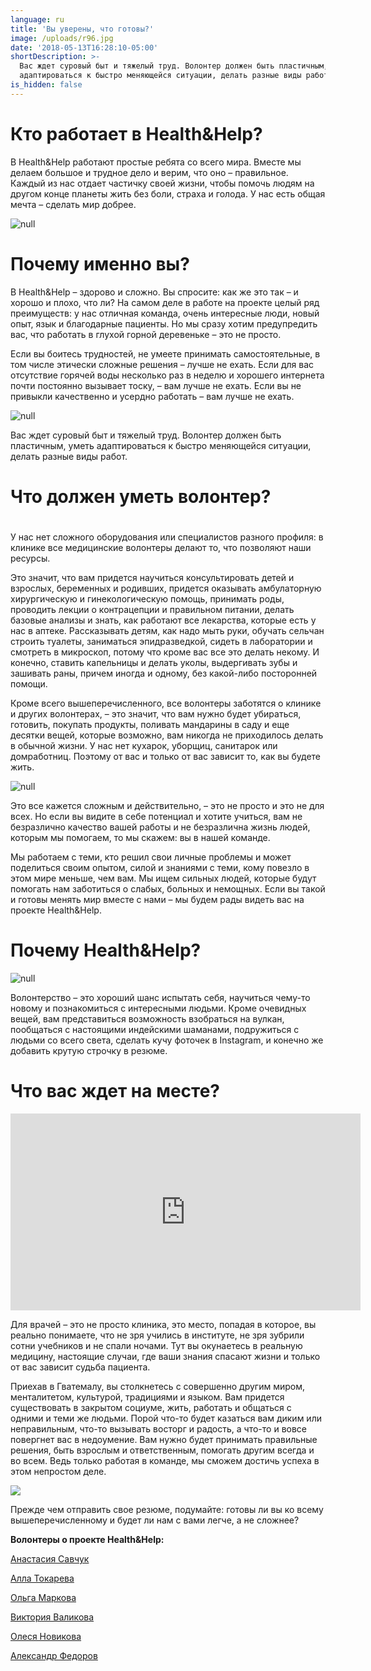 ```yaml
---
language: ru
title: 'Вы уверены, что готовы?'
image: /uploads/r96.jpg
date: '2018-05-13T16:28:10-05:00'
shortDescription: >-
  Вас ждет суровый быт и тяжелый труд. Волонтер должен быть пластичным, уметь
  адаптироваться к быстро меняющейся ситуации, делать разные виды работ.
is_hidden: false
---
```

# Кто работает в Health&Help?

В Health&Help работают простые ребята со всего мира. Вместе мы делаем большое и трудное дело и верим, что оно – правильное. Каждый из нас отдает частичку своей жизни, чтобы помочь людям на другом конце планеты жить без боли, страха и голода. У нас есть общая мечта – сделать мир добрее. 

![null](/uploads/r96.jpg)

# Почему именно вы?

В Health&Help – здорово и сложно. Вы спросите: как же это так – и хорошо и плохо, что ли? На самом деле в работе на проекте целый ряд преимуществ: у нас отличная команда, очень интересные люди, новый опыт, язык и благодарные пациенты. Но мы сразу хотим предупредить вас, что работать в глухой горной деревеньке – это не просто. 

Если вы боитесь трудностей, не умеете принимать самостоятельные, в том числе этически сложные решения – лучше не ехать. Если для вас отсутствие горячей воды несколько раз в неделю и хорошего интернета почти постоянно вызывает тоску, – вам лучше не ехать. Если вы не привыкли качественно и усердно работать – вам лучше не ехать. 

![null](/uploads/d3-1-.jpg)

Вас ждет суровый быт и тяжелый труд. Волонтер должен быть пластичным, уметь адаптироваться к быстро меняющейся ситуации, делать разные виды работ.

# Что должен уметь волонтер?

# 

У нас нет сложного оборудования или специалистов разного профиля: в клинике все медицинские волонтеры делают то, что позволяют наши ресурсы. 

Это значит, что вам придется научиться консультировать детей и взрослых, беременных и родивших, придется оказывать амбулаторную хирургическую и гинекологическую помощь, принимать роды, проводить лекции о контрацепции и правильном питании, делать базовые анализы и знать, как работают все лекарства, которые есть у нас в аптеке. Рассказывать детям, как надо мыть руки, обучать сельчан строить туалеты, заниматься эпидразведкой, сидеть в лаборатории и смотреть в микроскоп, потому что кроме вас все это делать некому. И конечно, ставить капельницы и делать уколы, выдергивать зубы и зашивать раны, причем иногда и одному, без какой-либо посторонней помощи. 

Кроме всего вышеперечисленного, все волонтеры заботятся о клинике и других волонтерах, – это значит, что вам нужно будет убираться, готовить, покупать продукты, поливать мандарины в саду и еще десятки вещей, которые возможно, вам никогда не приходилось делать в обычной жизни. У нас нет кухарок, уборщиц, санитарок или домработниц. Поэтому от вас и только от вас зависит то, как вы будете жить. 

![null](/uploads/l35a0887-fb.jpg)

Это все кажется сложным и действительно, – это не просто и это не для всех. Но если вы видите в себе потенциал и хотите учиться, вам не безразлично качество вашей работы и не безразлична жизнь людей, которым мы помогаем, то мы скажем: вы в нашей команде. 

Мы работаем с теми, кто решил свои личные проблемы и может поделиться своим опытом, силой и знаниями с теми, кому повезло в этом мире меньше, чем вам. Мы ищем сильных людей, которые будут помогать нам заботиться о слабых, больных и немощных. Если вы такой и готовы менять мир вместе с нами – мы будем рады видеть вас на проекте Health&Help.

# Почему Health&Help?

![null](/uploads/0q4a4622.jpg)

Волонтерство – это хороший шанс испытать себя, научиться чему-то новому и познакомиться с интересными людьми. Кроме очевидных вещей, вам представиться возможность взобраться на вулкан, пообщаться с настоящими индейскими шаманами, подружиться с людьми со всего света, сделать кучу фоточек в Instagram, и конечно же добавить крутую строчку в резюме. 

# Что вас ждет на месте?

<iframe width="560" height="315" src="https://www.youtube.com/embed/WKBBNOSFsbE" frameborder="0" allow="autoplay; encrypted-media" allowfullscreen></iframe>

Для врачей – это не просто клиника, это место, попадая в которое, вы реально понимаете, что не зря учились в институте, не зря зубрили сотни учебников и не спали ночами. Тут вы окунаетесь в реальную медицину, настоящие случаи, где ваши знания спасают жизни и только от вас зависит судьба пациента.

Приехав в Гватемалу, вы столкнетесь с совершенно другим миром, менталитетом, культурой, традициями и языком. Вам придется существовать в закрытом социуме, жить, работать и общаться с одними и теми же людьми. Порой что-то будет казаться вам диким или неправильным, что-то вызывать восторг и радость, а что-то и вовсе повергнет вас в недоумение. Вам нужно будет принимать правильные решения, быть взрослым и ответственным, помогать другим всегда и во всем. Ведь только работая в команде, мы сможем достичь успеха в этом непростом деле.

![](/uploads/plo_6989.jpg)

Прежде чем отправить свое резюме, подумайте: готовы ли вы ко всему вышеперечисленному и будет ли нам с вами легче, а не сложнее?

**Волонтеры о проекте Health&Help:**

[Анастасия Савчук](https://vk.com/vik.valikova?w=wall2715332_4194)

[Алла Токарева](https://www.facebook.com/profile.php?id=100010559264581&sk=photos&collection_token=100010559264581%3A2305272732%3A69&set=a.294129357615704.1073741828.100010559264581&type=3)

[Ольга Маркова](https://vk.com/vik.valikova?w=wall2715332_3152)

[Виктория Валикова](https://vk.com/vik.valikova?w=wall2715332_3555)

[Олеся Новикова](https://vk.com/oblachnaia?w=wall154350359_3232%2Fall)

[Александр Федоров](https://vk.com/san4es?w=wall730151_6137%2Fall)
